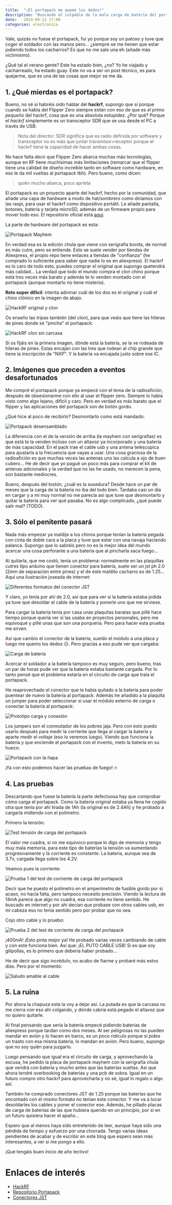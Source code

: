 ```yaml
---
title:  "¡El portapack me quemó los dedos!"
description: "Buscando al culpable de la mala carga de batería del portapack"
date:   2024-09-12 17:00
categories: electronica
---
```

Vale, quizás no fuese el portapack, fui yo porque soy un patoso y tuve que coger el
soldador con las manos pero... ¿siempre se me tienen que estar jodiendo todos los 
cacharros? Es que no me sale una eh (añade más victimismo).

¿Qué tal el verano gente? Este ha estado bien, ¿no? Yo he viajado y cacharreado, ha
estado guay. Este no va a ser un post técnico, es para quejarme, que es una de las cosas
que mejor se me da.

## 1. ¿Qué mierdas es el portapack?
Bueno, no sé si habréis oido hablar del **hackrf**, supongo que sí porque cuando se habla
del Flipper Zero siempre están con eso de que es *el primo pequeño* del hackrf, cosa que 
es una absoluta estupidez. ¿Por qué? Porque el *hackrf* simplemente es un transceptor SDR
que se usa desde el PC a través de USB.

> Nota del director: SDR significa que es radio definida por software y transceptor no es
  más que juntar transmisor+receptor porque el hackrf tiene la capacidad de hacer ambas 
  cosas.

No hace falta decir que Flipper Zero abarca muchas más tecnologías, aunque en RF tiene
muchísimas más limitaciones (remarcar que el flipper tiene una calidad de diseño 
increíble tanto en software como hardware, en eso le da mil vueltas al portapack tbh).
Pero bueno, como dicen:

> quién mucho abarca, poco aprieta

El portapack es un proyecto aparte del hackrf, hecho por la comunidad, que añade una capa
de hardware a modo de hat/sombrero como diríamos con las raspi, para usar el hackrf como
dispositivo portátil. Le añade pantalla, botones, batería y tarjeta microSD, además de un
firmware propio para mover todo eso. El repositorio oficial está [aquí](https://github.com/portapack-mayhem/mayhem-firmware).

La parte de hardware del portapack es esta:

![Portapack Mayhem]({{site.url}}/assets/images/portapack/mayhem_edition.png "Foto por delante y por detrás del portapack edición mayhem")

En verdad esa es la edición chula que viene con serigrafía bonita, de normal es más
cutre, pero se entiende. Esto se suele vender por tiendas de Aliexpress, el propio repo 
tiene enlaces a tiendas de "confianza" (he comprado lo suficiente para saber que nadie lo
es en aliexpress). El hackrf es lo caro de todo esto, puedes comprar el original que 
supongo quetendrá más calidad... La verdad que todo el mundo compra el clon chino porque
está tres veces más barato y además te lo venden montado con el portapack (aunque
montarlo no tiene misterio).

**Reto super difícil**: intenta adivinar cuál de los dos es el original y cuál el chino
clónico en la imagen de abajo.

![HackRF original y clon]({{site.url}}/assets/images/portapack/hackrf_original_clon.png "Foto del hackrf original a la izquierda y clon a la derecha")

Os enseño las tripas también (del clon), para que veáis que tiene las hileras de pines
donde se "pincha" el portapack:

![HackRF clon sin carcasa]({{site.url}}/assets/images/portapack/hackrf_clon.png "Foto del hackrf clónico sin carcasa")

Si os fijáis en la primera imagen, dónde está la batería, se la ve rodeada de hileras de
pines. Estas encajan con las tres que rodean al chip grande que tiene la inscripción de
"NXP". Y la batería va encajada justo sobre ese IC.

## 2. Imágenes que preceden a eventos desafortunados
Me compré el portapack porque ya empecé con el tema de la radioafición, después de
obsesionarme con ello al usar el flipper zero. Siempre lo había visto como algo lejano,
difícil y caro. Pero en verdad es más barato que el flipper y las aplicaciones del
portapack son de botón gordo.

¿Qué hice al poco de recibirlo? Desmontarlo como está mandado:

![Portapack desensamblado]({{site.url}}/assets/images/portapack/portapack_desmontado.jpg "Foto del portapack desmontado")

La diferencia con el de la versión de arriba (la mayhem con serigrafías) es que está te
la venden incluso con un altavoz ya incorporado y una batería de más capacidad. En el
pack trae el cable usb y una antena teléscopica para ajustarla a la frecuencia que vayas
a usar. Una cosa graciosa de la radioafición es que muchas veces las antenas uno las 
calcula a ojo de buen cubero... He de decir que yo pagué un poco más para comprar el kit
de antenas adicionales y la verdad que no las he usado, no merecen la pena, son bastante 
mediocres.

Bueno, después del tostón, ¿cuál es la susedura? Desde hace un par de meses que la carga
de la batería no iba del todo bien. Tardaba casi un día en cargar y a mi muy normal no
me parecía así que tuve que desmontarlo y quitar la batería para ver qué pasaba. No es
algo complicado, ¿qué puede salir mal? (TODO).

## 3. Sólo el penitente pasará
Nada más empezar ya maldije a los chinos porque tenían la batería pegada con cinta de
doble cara a la placa y tuve que estar con una navaja haciendo palanca. Supongo que lo
sabréis pero no es la mejor idea del mundo acercar una cosa perforante a una batería que
al pincharla saca fuego...

Al quitarla, que me costó, tenía un problema: normalmente en las plaquillas cutres tipo 
arduino que tienen conector para batería, suele ser un jst ph 2.0 (2mm de separación
entre pines) y el de este maldito cacharro es de 1.25... Aquí una ilustración joseada de
internet:

![Diferentes formatos del conector JST]({{site.url}}/assets/images/portapack/jst_connectors.png "Conectores JST por formato")

Y claro, yo tenía por ahí de 2.0, así que para ver si la batería estaba jodida ya tuve
que desoldar el cable de la batería y ponerle uno que me sirviese.

Para cargar la batería tenía por casa unas plaquitas baratas que pillé hace tiempo porque
quería ver si las usaba en proyectos personales, pero me equivoqué y pillé unas que son
una porquería. Pero para hacer esta prueba me sirven.

Así que cambio el conector de la batería, sueldo el módulo a una placa y luego me quemo
los dedos 😑. Pero gracias a eso pude ver que cargaba:

![Carga de batería]({{site.url}}/assets/images/portapack/primera_carga_bateria.jpg "Prototipo para cargar batería")

Acercar el soldador a la batería tampoco es muy seguro, pero bueno, tras un par de horas
pude ver que la batería estaba bastante cargada. Por lo tanto pensé que el problema
estaría en el circuito de carga que traía el portapack.

He reaprovechado el conector que le había quitado a la batería para poder puentear de
nuevo la batería al portapack. Además he añadido a la plaquita un jumper para poder
seleccionar si usar el módulo externo de carga o conectar la batería al portapack:

![Prototipo carga y conexión]({{site.url}}/assets/images/portapack/prototipo_carga.jpg "Prototipo para cargar batería y conectar al portapack")

Los jumpers son el conmutador de los pobres jaja. Pero con esto puedo usarlo después para
medir la corriente que llega al cargar la batería y aparte medir el voltaje (eso lo 
veremos luego). Viendo que funciona la batería y que enciende el portapack con el
invento, meto la batería en su hueco:

![Portapack con la ñapa]({{site.url}}/assets/images/portapack/prototipo_carga2.jpg "Mismo prototipo con la batería dentro del portapack")

¡Ya con esto podemos hacer las pruebas de fuego! 🔥

## 4. Las pruebas
Descartando que fuese la batería la parte defectuosa hay que comprobar cómo carga el 
portapack. Como la batería original estaba ya llena he cogido otra que tenía por ahí
tirada de 1Ah (la original es de 2.4Ah) y he probado a cargarla midiendo con el 
polímetro.

Primero la tensión:

![Test tensión de carga del portapack]({{site.url}}/assets/images/portapack/test_voltaje.jpg "Testeando tensión de carga del portapack")

El valor me cuadra, si no me equivoco porque lo digo de memoria y tengo muy mala memoria,
para este tipo de baterías la tensión va aumentando progresivamente y la corriente es 
constante. La batería, aunque sea de 3.7v, cargada llega sobre los 4.2V.


Veamos pues la corriente:

![Prueba 1 del test de corriente de carga del portapack]({{site.url}}/assets/images/portapack/test_corriente_1.jpg "Testeando corriente de carga del portapack 1")

Decir que he puesto el polímetro en el amperímetro de fusible gordo por si acaso, no 
hacía falta, pero tampoco necesito precisión. Viendo la lectura de 14mA parece que algo
no cuadra, esa corriente no tiene sentido. He buscado en internet y por ahí decían que
probase con otros cables usb, en mi cabeza eso no tenía sentido pero por probar que no
sea.

Cojo otro cable y lo pruebo:

![Prueba 2 del test de corriente de carga del portapack]({{site.url}}/assets/images/portapack/test_corriente_2.jpg "Testeando corriente de carga del portapack 2")

¡400mA! ¡Esto pinta mejor ya! He probado varias veces cambiando de cable y con este
funciona bien. Así que: ¡EL PUTO CABLE USB! Si es que soy gilipollas, es lo primero que 
debería haber probado...

He de decir que sigo incrédulo, no acabo de fiarme y probaré más estos días. Pero por el
momento:

![Saludo amable al cable]({{site.url}}/assets/images/portapack/puto_cable_asqueroso.jpg "Saludando al cable")

## 5. La ruina
Por ahora la chapuza esta la voy a dejar así. La putada es que la carcasa no me cierra
con eso ahí colgando, y dónde cabría está pegado el altavoz que no quiero quitarle.

Al final pensando que sería la batería empecé pidiendo baterías de aliexpress porque 
tardan como dos meses. Al ser peligrosas no las pueden mandar en avión y lo hacen en 
barco, es un poco ridículo porque si pides un trasto con esa misma batería, lo mandan en
avión. Pero bueno, supongo que no soy quién para juzgarlo.

Luego pensando que igual era el circuito de carga, y aprovechando la excusa, he pedido la
placa de portapack mayhem con la serigrafía chula que vendrá con batería y mucho antes
que las baterías sueltas. Así que ahora tendré overbooking de baterías y una pcb de
sobra. Igual en un futuro compro otro hackrf para aprovecharla y no sé, igual lo regalo o
algo así.

También he comprado conectores JST de 1.25 porque las baterías que he encontado con el 
mismo formato no tenían este conector. Y me va a tocar desoldarles los cables y poner
el conector ese. Además, he pillado placas de carga de baterías de las que hubiera 
querido en un principio, por si en un futuro quisiera hacer el apaño...


Espero que al menos haya sido entretenido de leer, aunque haya sido una pérdida de tiempo
y esfuerzo por una chorrada. Tengo varias ideas pendientes de acabar y de escribir en 
este blog que espero sean más interesantes, a ver si me pongo a ello.

¡Qué tengáis buen inicio de año lectivo!


# Enlaces de interés
* [HackRF](https://greatscottgadgets.com/hackrf/)
* [Repositorio Portapack](https://github.com/portapack-mayhem/mayhem-firmware)
* [Conectores JST](https://en.wikipedia.org/wiki/JST_connector)
